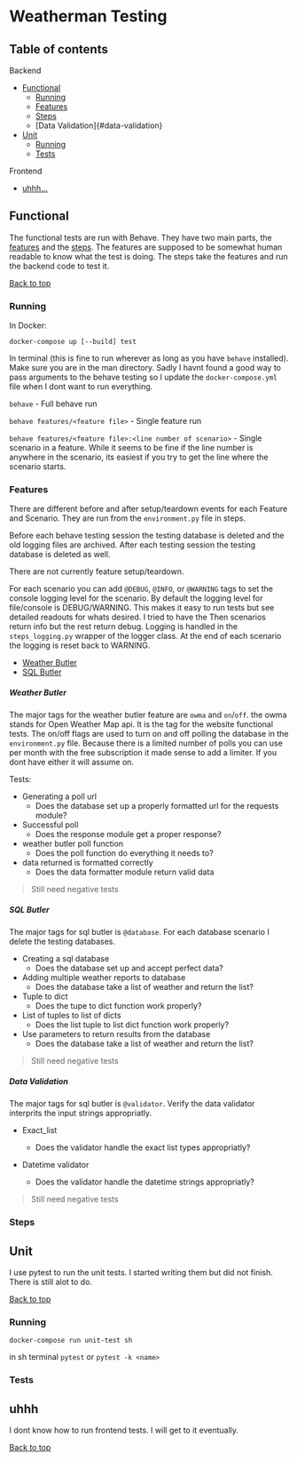 # Weatherman Testing

## Table of contents

Backend
- [Functional](#functional)
    - [Running](#running)
    - [Features](#features)
    - [Steps](#steps)
    - [Data Validation]{#data-validation}
- [Unit](#unit)
    - [Running](#running)
    - [Tests](#tests)

Frontend
- [uhhh...](#uhhh)

## Functional

The functional tests are run with Behave. 
They have two main parts, the [features](/features) and the [steps](/features/steps). 
The features are supposed to be somewhat human readable to know what the test is doing. 
The steps take the features and run the backend code to test it. 

[Back to top](#table-of-contents)

### Running

In Docker:

`docker-compose up [--build] test`

In terminal (this is fine to run wherever as long as you have `behave` installed). 
Make sure you are in the man directory. 
Sadly I havnt found a good way to pass arguments to the behave testing so I update the 
`docker-compose.yml` file when I dont want to run everything. 

`behave` - Full behave run

`behave features/<feature file>` - Single feature run

`behave features/<feature file>:<line number of scenario>` - Single scenario in a feature. 
While it seems to be fine if the line number is anywhere in the scenario, its easiest if you try to 
get the line where the scenario starts. 

### Features

There are different before and after setup/teardown events for each Feature and Scenario. 
They are run from the `environment.py` file in steps. 

Before each behave testing session the testing database is deleted and the old logging files are archived. 
After each testing session the testing database is deleted as well. 

There are not currently feature setup/teardown. 

For each scenario you can add `@DEBUG`, `@INFO`, or `@WARNING` tags to set the console logging level for the scenario. 
By default the logging level for file/console is DEBUG/WARNING. 
This makes it easy to run tests but see detailed readouts for whats desired. 
I tried to have the Then scenarios return info but the rest return debug. 
Logging is handled in the `steps_logging.py` wrapper of the logger class. 
At the end of each scenario the logging is reset back to WARNING. 

- [Weather Butler](#weather-butler)
- [SQL Butler](#sql-butler)

##### Weather Butler

The major tags for the weather butler feature are `owma` and `on`/`off`. 
the owma stands for Open Weather Map api. 
It is the tag for the website functional tests. 
The on/off flags are used to turn on and off polling the database in the `environment.py` file. 
Because there is a limited number of polls you can use per month with the free subscription it made sense to add a limiter. 
If you dont have either it will assume on. 

Tests:

- Generating a poll url
    - Does the database set up a properly formatted url for the requests module?
- Successful poll
    - Does the response module get a proper response?
- weather butler poll function
    - Does the poll function do everything it needs to?
- data returned is formatted correctly
    - Does the data formatter module return valid data 

> Still need negative tests

##### SQL Butler

The major tags for sql butler is `@database`. 
For each database scenario I delete the testing databases. 

- Creating a sql database
    - Does the database set up and accept perfect data?
- Adding multiple weather reports to database
    - Does the database take a list of weather and return the list?
- Tuple to dict
    - Does the tupe to dict function work properly?
- List of tuples to list of dicts
    - Does the list tuple to list dict function work properly?
- Use parameters to return results from the database
    - Does the database take a list of weather and return the list?

> Still need negative tests

##### Data Validation

The major tags for sql butler is `@validator`. 
Verify the data validator interprits the input strings appropriatly. 

- Exact_list
    - Does the validator handle the exact list types appropriatly?

- Datetime validator
    - Does the validator handle the datetime strings appropriatly?

> Still need negative tests

### Steps


## Unit

I use pytest to run the unit tests. 
I started writing them but did not finish. 
There is still alot to do. 

[Back to top](#table-of-contents)

### Running

`docker-compose run unit-test sh`

in sh terminal `pytest` or `pytest -k <name>`

### Tests

## uhhh

I dont know how to run frontend tests. 
I will get to it eventually. 

[Back to top](#table-of-contents)
